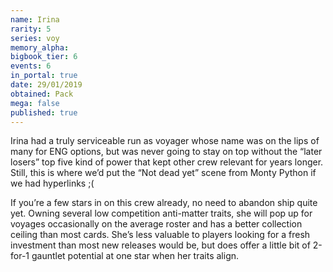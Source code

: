 ```yaml
---
name: Irina
rarity: 5
series: voy
memory_alpha:
bigbook_tier: 6
events: 6
in_portal: true
date: 29/01/2019
obtained: Pack
mega: false
published: true
---
```


Irina had a truly serviceable run as voyager whose name was on the lips of many for ENG options, but was never going to stay on top without the “later losers” top five kind of power that kept other crew relevant for years longer. Still, this is where we’d put the “Not dead yet” scene from Monty Python if we had hyperlinks ;(

If you’re a few stars in on this crew already, no need to abandon ship quite yet. Owning several low competition anti-matter traits, she will pop up for voyages occasionally on the average roster and has a better collection ceiling than most cards. She’s less valuable to players looking for a fresh investment than most new releases would be, but does offer a little bit of 2-for-1 gauntlet potential at one star when her traits align.
